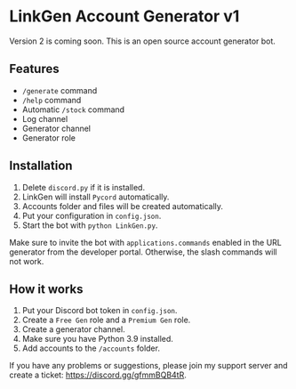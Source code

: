 # LinkGen Account Generator v1

Version 2 is coming soon. This is an open source account generator bot.

## Features
- `/generate` command
- `/help` command
- Automatic `/stock` command
- Log channel
- Generator channel
- Generator role

## Installation
1. Delete `discord.py` if it is installed.
2. LinkGen will install `Pycord` automatically.
3. Accounts folder and files will be created automatically.
4. Put your configuration in `config.json`.
5. Start the bot with `python LinkGen.py`.

Make sure to invite the bot with `applications.commands` enabled in the URL generator from the developer portal. Otherwise, the slash commands will not work.

## How it works
1. Put your Discord bot token in `config.json`.
2. Create a `Free Gen` role and a `Premium Gen` role.
3. Create a generator channel.
4. Make sure you have Python 3.9 installed.
5. Add accounts to the `/accounts` folder.

If you have any problems or suggestions, please join my support server and create a ticket: https://discord.gg/gfmmBQB4tR.
